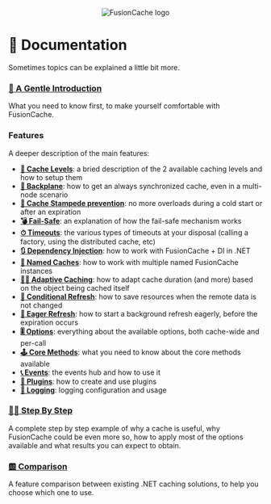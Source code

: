 ﻿<div align="center">

![FusionCache logo](logo-128x128.png)

</div>


# :book: Documentation

Sometimes topics can be explained a little bit more.


### [**🦄 A Gentle Introduction**](AGentleIntroduction.md)

What you need to know first, to make yourself comfortable with FusionCache.


### Features

A deeper description of the main features:

- [**🔀 Cache Levels**](CacheLevels.md): a bried description of the 2 available caching levels and how to setup them
- [**📢 Backplane**](Backplane.md): how to get an always synchronized cache, even in a multi-node scenario
- [**🚀 Cache Stampede prevention**](CacheStampede.md): no more overloads during a cold start or after an expiration
- [**💣 Fail-Safe**](FailSafe.md): an explanation of how the fail-safe mechanism works
- [**⏱ Timeouts**](Timeouts.md): the various types of timeouts at your disposal (calling a factory, using the distributed cache, etc)
- [**🔃 Dependency Injection**](DependencyInjection.md): how to work with FusionCache + DI in .NET
- [**📛 Named Caches**](NamedCaches.md): how to work with multiple named FusionCache instances
- [**🧙‍♂️ Adaptive Caching**](AdaptiveCaching.md): how to adapt cache duration (and more) based on the object being cached itself
- [**🔂 Conditional Refresh**](ConditionalRefresh.md): how to save resources when the remote data is not changed
- [**🦅 Eager Refresh**](EagerRefresh.md): how to start a background refresh eagerly, before the expiration occurs
- [**🎚 Options**](Options.md): everything about the available options, both cache-wide and per-call
- [**🕹 Core Methods**](CoreMethods.md): what you need to know about the core methods available
- [**📞 Events**](Events.md): the events hub and how to use it
- [**🧩 Plugins**](Plugins.md): how to create and use plugins
- [**📜 Logging**](Logging.md): logging configuration and usage


### [**👩‍🏫 Step By Step**](StepByStep.md)

A complete step by step example of why a cache is useful, why FusionCache could be even more so, how to apply most of the options available and what results you can expect to obtain.


### [**🆎 Comparison**](Comparison.md)

A feature comparison between existing .NET caching solutions, to  help you choose which one to use.

